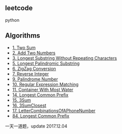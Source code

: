 ## leetcode
python

## Algorithms
* [1. Two Sum](algorithm/TwoSum.py)
* [2. Add Two Numbers](algorithm/AddTwoNumbers.py)
* [3. Longest Substring Without Repeating Characters](algorithm/LengthOfLongestSubstring.py)
* [5. Longest Palindromic Substring](algorithm/longestPalindrome.py)
* [6. ZigZag Conversion](algorithm/ZigzagConversion.py)
* [7. Reverse Integer](algorithm/ReserveInteger.py)
* [9. Palindrome Number](algorithm/PalindromeNumber.py)
* [10. Regular Expression Matching](algorithm/RegularExpressionMatching.py)
* [11. Container With Most Water](algorithm/ContainerWithMostWater.py)
* [14. Longest Common Prefix](algorithm/LongestCommonPrefix.py)
* [15. 3Sum](algorithm/3Sum.py)
* [16. 3SumClosest](algorithm/3SumClosest.py)
* [17. LetterCombinationsOfAPhoneNumber](algorithm/LetterCombinationsOfAPhoneNumber.py)
* [84. Longest Common Prefix](algorithm/LargestRectangleinHistogram.py)

一天一道题，update 2017.12.04






